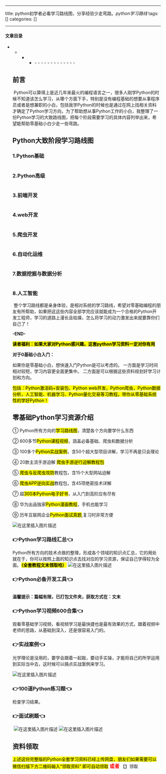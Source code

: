
--- 
title:  python初学者必看学习路线图，分享经验少走弯路。_python学习路线_ 
tags: []
categories: [] 

---


#### 文章目录
- - - <ul><li>- - - - - - - - - - - - - 


## 前言

<img src="https://img-blog.csdnimg.cn/88764013e1524b04b5c8c3222700c141.png#pic_center" alt=""> Python可以算得上是近几年来最火的编程语言之一，很多人刚学Python的时候不知道该怎么学习，从哪个方面下手，特别是没有编程基础的想要从事程序员或者是想兼职的小白，包括我学Python的时候也是通过在网上找相关资料才确定了Python学习方向，为了帮助想从事Python工作的小白，我整理了一份Python学习的大致路线图，把每个阶段需要学习的具体内容列举出来，希望能帮助零基础小白少走一些弯路。

## Python大致阶段学习路线图

### 1.Python基础

<img src="https://img-blog.csdnimg.cn/dc6f58475dc0405f9316f53e2f673fd9.png#pic_center" alt="">

### 2.Python高级

<img src="https://img-blog.csdnimg.cn/464064553aef4a2687082770d1231154.png#pic_center" alt="">

### 3.前端开发

<img src="https://img-blog.csdnimg.cn/dcbe893cbe2444aebffb5dbe13469990.png#pic_center" alt="">

### 4.web开发

<img src="https://img-blog.csdnimg.cn/4b5503b2a1cb4692aadd46868976b080.png#pic_center" alt="">

### 5.爬虫开发

<img src="https://img-blog.csdnimg.cn/afc9c90507464ba39bf5b9166c4a28d4.png#pic_center" alt="">

### 6.自动化运维

<img src="https://img-blog.csdnimg.cn/0c8707c065df4e1b9a34c98b5f3c48c3.png#pic_center" alt="">

### 7.数据挖掘与数据分析

<img src="https://img-blog.csdnimg.cn/1e1312637a644982a5eba54ee7eea7a1.png#pic_center" alt="">

### 8.人工智能

<img src="https://img-blog.csdnimg.cn/76e5c32d8f89428fa022aa68774f436e.png#pic_center" alt=""> 整个学习路线都是亲身体验，是相对系统的学习路线，希望对零基础编程的朋友有所帮助，如果把这这些内容全部学完应该就能成为一个合格的Python开发工程师，学习的道路上漫长且枯燥，怎么将学习的动力激发出来就要靠你们自己了！

**-END-**

<mark>**读者福利：如果大家对Python感兴趣，这套python学习资料一定对你有用**</mark>

**对于0基础小白入门：**

>  
 如果你是零基础小白，想快速入门Python是可以考虑的。 
 一方面是学习时间相对较短，学习内容更全面更集中。 二方面是可以根据这些资料规划好学习计划和方向。 


<mark>包括：Python激活码+安装包、Python web开发，Python爬虫，Python数据分析，人工智能、机器学习、Python量化交易等习教程。带你从零基础系统性的学好Python！</mark>

## 零基础Python学习资源介绍

① Python所有方向的<mark>学习路线图</mark>，清楚各个方向要学什么东西

② 600多节<mark>Python课程视频</mark>，涵盖必备基础、爬虫和数据分析

③ 100多个<mark>Python实战案例</mark>，含50个超大型项目详解，学习不再是只会理论

④ 20款主流手游迫解 <mark>爬虫手游逆行迫解教程包</mark>

⑤ <mark>爬虫与反爬虫攻防</mark>教程包，含15个大型网站迫解

⑥ <mark>爬虫APP逆向实战</mark>教程包，含45项绝密技术详解

⑦ 超<mark>300本Python电子好书</mark>，从入门到高阶应有尽有

⑧ 华为出品独家<mark>Python漫画教程</mark>，手机也能学习

⑨ 历年互联网企业<mark>Python面试真题</mark>,复习时非常方便

<img src="https://img-blog.csdnimg.cn/7c1055f9bb6e41af9262556bdf20e084.png#pic_center" alt="在这里插入图片描述">

### 👉Python学习路线汇总👈

Python所有方向的技术点做的整理，形成各个领域的知识点汇总，它的用处就在于，你可以按照上面的知识点去找对应的学习资源，保证自己学得较为全面。<mark>**（全套教程文末领取哈）**</mark> <img src="https://img-blog.csdnimg.cn/9f969354b48f4e3ab0253e89203deca2.png#pic_center" alt="在这里插入图片描述">

### 👉Python必备开发工具👈

<img src="https://img-blog.csdnimg.cn/img_convert/6be280b059df8debff4a4b52d6a6ad1f.png#pic_center" alt="">

**温馨提示：篇幅有限，已打包文件夹，获取方式在：文末**

### 👉Python学习视频600合集👈

观看零基础学习视频，看视频学习是最快捷也是最有效果的方式，跟着视频中老师的思路，从基础到深入，还是很容易入门的。 <img src="https://img-blog.csdnimg.cn/img_convert/f2a1e9c7368b6ac7d169ab4147b537f4.png#pic_center" alt="">

### 👉实战案例👈

光学理论是没用的，要学会跟着一起敲，要动手实操，才能将自己的所学运用到实际当中去，这时候可以搞点实战案例来学习。

<img src="https://img-blog.csdnimg.cn/6cf364e7eeb64b0da07021bce5a59ec6.png#pic_center" alt="在这里插入图片描述">

### 👉100道Python练习题👈

检查学习结果。<img src="https://img-blog.csdnimg.cn/img_convert/15bc30b75e1de8c9fa2daab3742d4430.png#pic_center" alt="">

### 👉面试刷题👈

<img src="https://img-blog.csdnimg.cn/img_convert/99f6475fb1237ba21e45d55c67bf83f4.png#pic_center" alt="">

<img src="https://img-blog.csdnimg.cn/3360d1bcb588491dac483ff4c30fb05c.png#pic_center" alt="在这里插入图片描述">

<img src="https://img-blog.csdnimg.cn/49fe592a1ae644c2822a1b4a850724cd.png#pic_center" alt="在这里插入图片描述">

## 资料领取

<mark>上述这份完整版的Python全套学习资料已经上传网盘，朋友们如果需要可以微信扫描下方二维码输入“领取资料” 即可自动领取</mark> <font color="red" size="3"> **或者**</font> 【】领取
